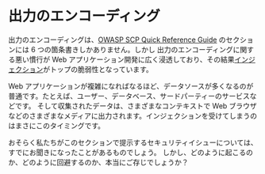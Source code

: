 出力のエンコーディング
===============

出力のエンコーディングは、[OWASP SCP Quick Reference Guide][1] のセクションには 6 つの箇条書きしかありません。しかし
出力のエンコーディングに関する悪い慣行が Web アプリケーション開発に広く浸透しており、その結果[インジェクション][2]がトップの脆弱性となっています。

Web アプリケーションが複雑になればなるほど、データソースが多くなるのが普通です。たとえば、ユーザー、データベース、サードパーティーのサービスなどです。
そして収集されたデータは、さまざまなコンテキストで Web ブラウザなどのさまざまなメディアに出力されます。インジェクションを受けてしまうのはまさにこのタイミングです。

おそらく私たちがこのセクションで提示するセキュリティイシューについては、すでにお聞きになったことがあるものでしょう。
しかし、どのように起こるのか、どのように回避するのか、本当にご存じでしょうか？

[1]: https://www.owasp.org/images/0/08/OWASP_SCP_Quick_Reference_Guide_v2.pdf
[2]: https://www.owasp.org/index.php/Top_10_2013-A1-Injection
